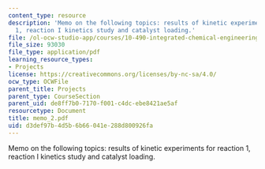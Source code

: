 ```yaml
---
content_type: resource
description: 'Memo on the following topics: results of kinetic experiments for reaction
  1, reaction I kinetics study and catalyst loading.'
file: /ol-ocw-studio-app/courses/10-490-integrated-chemical-engineering-i-fall-2006/d3def97b4d5b6b66041e288d800926fa_memo_2.pdf
file_size: 93030
file_type: application/pdf
learning_resource_types:
- Projects
license: https://creativecommons.org/licenses/by-nc-sa/4.0/
ocw_type: OCWFile
parent_title: Projects
parent_type: CourseSection
parent_uid: de8ff7b0-7170-f001-c4dc-ebe8421ae5af
resourcetype: Document
title: memo_2.pdf
uid: d3def97b-4d5b-6b66-041e-288d800926fa
---
```

Memo on the following topics: results of kinetic experiments for reaction 1, reaction I kinetics study and catalyst loading.